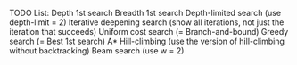 TODO List:
	Depth 1st search
	Breadth 1st search
	Depth-limited search (use depth-limit = 2)
	Iterative deepening search (show all iterations, not just the iteration that succeeds)
	Uniform cost search (= Branch-and-bound)
	Greedy search (= Best 1st search)
	A*
	Hill-climbing (use the version of hill-climbing without backtracking)
	Beam search (use w = 2)